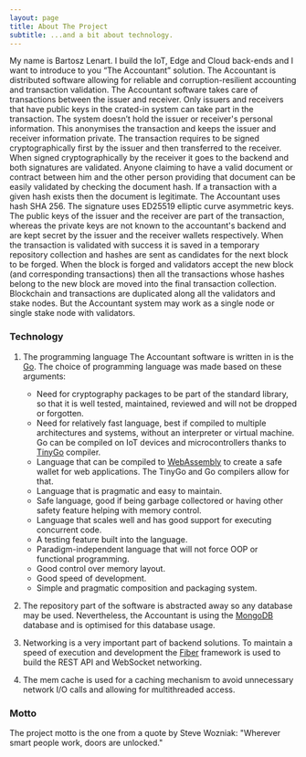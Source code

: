 ```yaml
---
layout: page
title: About The Project
subtitle: ...and a bit about technology.
---
```


My name is Bartosz Lenart. I build the IoT, Edge and Cloud back-ends and I want to introduce to you “The Accountant” solution.
The Accountant is distributed software allowing for reliable and corruption-resilient accounting and transaction validation.
The Accountant software takes care of transactions between the issuer and receiver. Only issuers and receivers that have public keys in the crated-in system can take part in the transaction. The system doesn’t hold the issuer or receiver's personal information. This anonymises the transaction and keeps the issuer and receiver information private. The transaction requires to be signed cryptographically first by the issuer and then transferred to the receiver. When signed cryptographically by the receiver it goes to the backend and both signatures are validated. Anyone claiming to have a valid document or contract between him and the other person providing that document can be easily validated by checking the document hash. If a transaction with a given hash exists then the document is legitimate.
The Accountant uses hash SHA 256. The signature uses ED25519 elliptic curve asymmetric keys. The public keys of the issuer and the receiver are part of the transaction, whereas the private keys are not known to the accountant's backend and are kept secret by the issuer and the receiver wallets respectively.
When the transaction is validated with success it is saved in a temporary repository collection and hashes are sent as candidates for the next block to be forged. When the block is forged and validators accept the new block (and corresponding transactions) then all the transactions whose hashes belong to the new block are moved into the final transaction collection.
Blockchain and transactions are duplicated along all the validators and stake nodes. But the Accountant system may work as a single node or single stake node with validators.

### Technology

1. The programming language The Accountant software is written in is the [Go](https://go.dev/). The choice of programming language was made based on these arguments:
    - Need for cryptography packages to be part of the standard library, so that it is well tested, maintained, reviewed and will not be dropped or forgotten.
     - Need for relatively fast language, best if compiled to multiple architectures and systems, without an interpreter or virtual machine. Go can be compiled on IoT devices and microcontrollers thanks to [TinyGo](https://tinygo.org/) compiler.
     - Language that can be compiled to [WebAssembly](https://webassembly.org/) to create a  safe wallet for web applications. The TinyGo and Go compilers allow for that.
    - Language that is pragmatic and easy to maintain.
    - Safe language, good if being garbage collectored  or having other safety feature helping with memory control.
    - Language that scales well and has good support for executing concurrent code.
    - A testing feature built into the language.
    - Paradigm-independent language that will not force OOP or functional programming.
    - Good control over memory layout.
    - Good speed of development.
    - Simple and pragmatic composition and packaging system.
 
2. The repository part of the software is abstracted away so any database may be used. Nevertheless, the Accountant is using the [MongoDB](https://www.mongodb.com/) database and is optimised for this database usage.
3. Networking is a very important part of backend solutions. To maintain a speed of execution and development the [Fiber](https://docs.gofiber.io/) framework is used to build the REST API and WebSocket networking.
4. The mem cache is used for a caching mechanism to avoid unnecessary network I/O calls and allowing for multithreaded access.


### Motto

The project motto is the one from a quote by Steve Wozniak: "Wherever smart people work, doors are unlocked."


